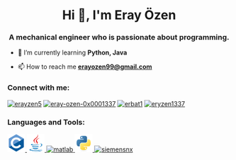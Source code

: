 <h1 align="center">Hi 👋, I'm Eray Özen</h1>
<h3 align="center">A mechanical engineer who is passionate about programming.</h3>

- 🌱 I’m currently learning **Python, Java**

- 📫 How to reach me **erayozen99@gmail.com**



<h3 align="left">Connect with me:</h3>
<p align="left">
<a href="https://twitter.com/erayzen5" target="blank"><img align="center" src="https://raw.githubusercontent.com/rahuldkjain/github-profile-readme-generator/master/src/images/icons/Social/twitter.svg" alt="erayzen5" height="30" width="40" /></a>
<a href="https://linkedin.com/in/eray-ozen-0x0001337" target="blank"><img align="center" src="https://raw.githubusercontent.com/rahuldkjain/github-profile-readme-generator/master/src/images/icons/Social/linked-in-alt.svg" alt="eray-ozen-0x0001337" height="30" width="40" /></a>
<a href="https://www.leetcode.com/erbat1" target="blank"><img align="center" src="https://raw.githubusercontent.com/rahuldkjain/github-profile-readme-generator/master/src/images/icons/Social/leet-code.svg" alt="erbat1" height="30" width="40" /></a>
<a href="https://discord.gg/eryzen1337" target="blank"><img align="center" src="https://raw.githubusercontent.com/rahuldkjain/github-profile-readme-generator/master/src/images/icons/Social/discord.svg" alt="eryzen1337" height="30" width="40" /></a>
</p>



<h3 align="left">Languages and Tools:</h3>
<p align="left"> <a href="https://www.cprogramming.com/" target="_blank" rel="noreferrer"> <img src="https://raw.githubusercontent.com/devicons/devicon/master/icons/c/c-original.svg" alt="c" width="40" height="40"/> </a> <a href="https://www.java.com" target="_blank" rel="noreferrer"> <img src="https://raw.githubusercontent.com/devicons/devicon/master/icons/java/java-original.svg" alt="java" width="40" height="40"/> </a> <a href="https://www.mathworks.com/" target="_blank" rel="noreferrer"> <img src="https://upload.wikimedia.org/wikipedia/commons/2/21/Matlab_Logo.png" alt="matlab" width="40" height="40"/> </a> <a href="https://www.python.org" target="_blank" rel="noreferrer"> <img src="https://raw.githubusercontent.com/devicons/devicon/master/icons/python/python-original.svg" alt="python" width="40" height="40"/> </a> <a href="https://plm.sw.siemens.com/en-US/nx/" target="_blank" rel="noreferrer"> <img src="https://github.com/erbat1/erbat1/assets/109231222/4c809cd4-4783-41c0-82a8-371a2d81849c" alt="siemensnx" width="40" height="40"/> </a> </p>

